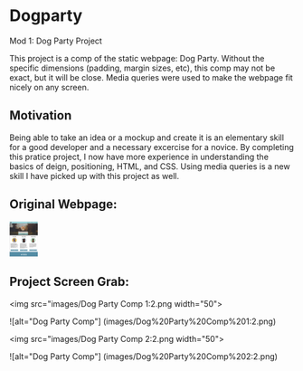 # Dogparty
Mod 1: Dog Party Project

This project is a comp of the static webpage: Dog Party. Without the specific dimensions (padding, margin sizes, etc), this comp may not be exact, but it will be close. Media queries were used to make the webpage fit nicely on any screen.

## Motivation

Being able to take an idea or a mockup and create it is an elementary skill for a good developer and a necessary excercise for a novice. By completing this pratice project, I now have more experience in understanding the basics of deign, positioning, HTML, and CSS. Using media queries is a new skill I have picked up with this project as well.

## Original Webpage:

<img src="images/Dog Party.png" width="50">



## Project Screen Grab:

<img src="images/Dog Party Comp 1:2.png width="50">

![alt="Dog Party Comp"] (images/Dog%20Party%20Comp%201:2.png)

<img src="images/Dog Party Comp 2:2.png width="50">

![alt="Dog Party Comp"] (images/Dog%20Party%20Comp%202:2.png)
